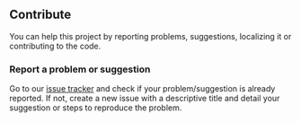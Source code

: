 ## Contribute

You can help this project by reporting problems, suggestions, localizing it or contributing to the code.

### Report a problem or suggestion

Go to our [issue tracker](https://github.com/iboldurev/feedme/issues) and check if your problem/suggestion is already reported. If not, create a new issue with a descriptive title and detail your suggestion or steps to reproduce the problem.